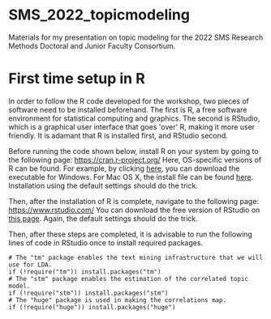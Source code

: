 # SMS_2022_topicmodeling
Materials for my presentation on topic modeling for the 2022 SMS Research Methods Doctoral and Junior Faculty Consortium.

First time setup in R
=====================
In order to follow the R code developed for the workshop, two pieces of software need to be installed beforehand. The first is R, a free software environment for statistical computing and graphics. The second is RStudio, which is a graphical user interface that goes 'over' R, making it more user friendly. It is adamant that R is installed first, and RStudio second.

Before running the code shown below, install R on your system by going to the following page:
https://cran.r-project.org/
Here, OS-specific versions of R can be found. For example, by clicking <a href="https://cran.r-project.org/bin/windows/base/">here</a>, you can download the executable for Windows. For Mac OS X, the install file can be found <a href="https://cran.r-project.org/bin/macosx/">here</a>. Installation using the default settings should do the trick.

Then, after the installation of R is complete, navigate to the following page:
https://www.rstudio.com/
You can download the free version of RStudio on <a href="https://www.rstudio.com/products/rstudio/download/">this page</a>. Again, the default settings should do the trick.

Then, after these steps are completed, it is advisable to run the following lines of code in RStudio once to install required packages. 
```Rscript
# The "tm" package enables the text mining infrastructure that we will use for LDA.
if (!require("tm")) install.packages("tm")
# The "stm" package enables the estimation of the correlated topic model.
if (!require("stm")) install.packages("stm") 
# The "huge" package is used in making the correlations map.
if (!require("huge")) install.packages("huge") 
```

